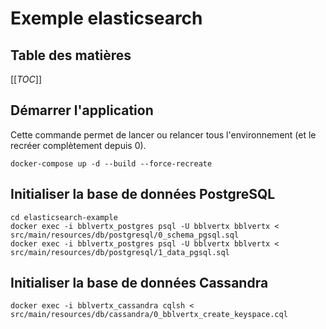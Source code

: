 # Exemple elasticsearch

## Table des matières

[[_TOC_]]

## Démarrer l'application

Cette commande permet de lancer ou relancer tous l'environnement (et le recréer complètement depuis 0).

```shell
docker-compose up -d --build --force-recreate
```

## Initialiser la base de données PostgreSQL

```shell
cd elasticsearch-example
docker exec -i bblvertx_postgres psql -U bblvertx bblvertx < src/main/resources/db/postgresql/0_schema_pgsql.sql
docker exec -i bblvertx_postgres psql -U bblvertx bblvertx < src/main/resources/db/postgresql/1_data_pgsql.sql 
```

## Initialiser la base de données Cassandra

```shell
docker exec -i bblvertx_cassandra cqlsh < src/main/resources/db/cassandra/0_bblvertx_create_keyspace.cql 
```

